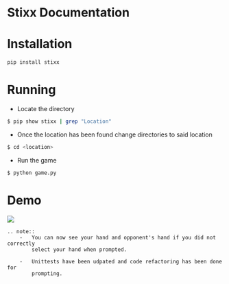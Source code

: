 <!--.. stixx documentation master file, created by
   sphinx-quickstart on Tue Apr  4 20:47:03 2023.
   You can adapt this file completely to your liking, but it should at least
   contain the root `toctree` directive.
-->

# Stixx Documentation

# Installation
```bash
pip install stixx
```

# Running
  - Locate the directory
```bash
$ pip show stixx | grep "Location"
```
  - Once the location has been found change directories to said location
  ```bash
  $ cd <location>
  ```
  -  Run the game
```bash
$ python game.py
```

# Demo
![](../demo.gif)


```eval_rst
.. note::
    -   You can now see your hand and opponent's hand if you did not correctly
        select your hand when prompted.

    -   Unittests have been udpated and code refactoring has been done for
        prompting.
```

<!--
.. toctree::
   :maxdepth: 2
   :caption: Contents:
-->

<!-- Indices and tables
==================

* :ref:`genindex`
* :ref:`modindex`
* :ref:`search`
-->
